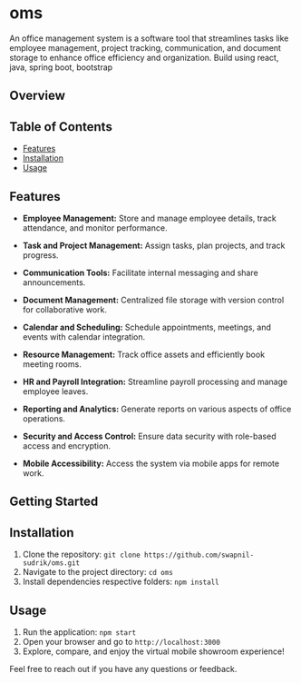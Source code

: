 # oms
An office management system is a software tool that streamlines tasks like employee management, project tracking, communication, and document storage to enhance office efficiency and organization. Build using react, java, spring boot, bootstrap


## Overview

## Table of Contents

  - [Features](#features)
  - [Installation](#installation)
  - [Usage](#usage)

## Features

- **Employee Management:** Store and manage employee details, track attendance, and monitor performance.

- **Task and Project Management:** Assign tasks, plan projects, and track progress.

- **Communication Tools:** Facilitate internal messaging and share announcements.

- **Document Management:** Centralized file storage with version control for collaborative work.

- **Calendar and Scheduling:** Schedule appointments, meetings, and events with calendar integration.

- **Resource Management:** Track office assets and efficiently book meeting rooms.

- **HR and Payroll Integration:** Streamline payroll processing and manage employee leaves.

- **Reporting and Analytics:** Generate reports on various aspects of office operations.

- **Security and Access Control:** Ensure data security with role-based access and encryption.

- **Mobile Accessibility:** Access the system via mobile apps for remote work.

## Getting Started

## Installation

1. Clone the repository: `git clone https://github.com/swapnil-sudrik/oms.git`
2. Navigate to the project directory: `cd oms`
3. Install dependencies respective folders: `npm install`

## Usage

1. Run the application: `npm start`
2. Open your browser and go to `http://localhost:3000`
3. Explore, compare, and enjoy the virtual mobile showroom experience!

Feel free to reach out if you have any questions or feedback.


